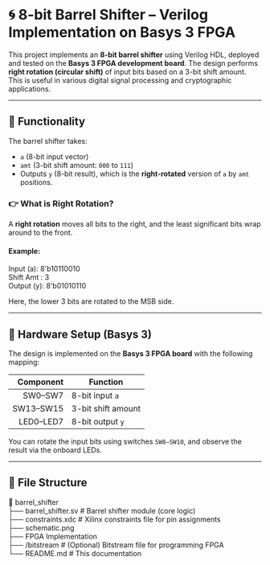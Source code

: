 # 🌀 8-bit Barrel Shifter – Verilog Implementation on Basys 3 FPGA

This project implements an **8-bit barrel shifter** using Verilog HDL, deployed and tested on the **Basys 3 FPGA development board**. The design performs **right rotation (circular shift)** of input bits based on a 3-bit shift amount. This is useful in various digital signal processing and cryptographic applications.

---

## 📐 Functionality

The barrel shifter takes:

- `a` (8-bit input vector)
- `amt` (3-bit shift amount: `000` to `111`)
- Outputs `y` (8-bit result), which is the **right-rotated** version of `a` by `amt` positions.

### 👉 What is Right Rotation?

A **right rotation** moves all bits to the right, and the least significant bits wrap around to the front.

#### Example:
Input (a): 8'b10110010<br/>
Shift Amt : 3<br/>
Output (y): 8'b01010110<br/>


Here, the lower 3 bits are rotated to the MSB side.

---

## 🔧 Hardware Setup (Basys 3)

The design is implemented on the **Basys 3 FPGA board** with the following mapping:

| Component | Function              |
|----------:|-----------------------|
| SW0–SW7   | 8-bit input `a`       |
| SW13–SW15  | 3-bit shift amount    |
| LED0–LED7 | 8-bit output `y`      |

You can rotate the input bits using switches `SW8–SW10`, and observe the result via the onboard LEDs.

---

## 📁 File Structure
📂 barrel_shifter<br/>
├── barrel_shifter.sv # Barrel shifter module (core logic)<br/>
├── constraints.xdc # Xilinx constraints file for pin assignments<br/>
├── schematic.png<br/>
├── FPGA Implementation<br/>
├── /bitstream # (Optional) Bitstream file for programming FPGA<br/>
└── README.md # This documentation<br/>







